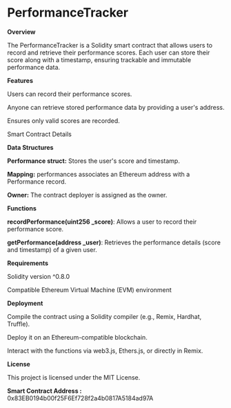 # PerformanceTracker

**Overview**

The PerformanceTracker is a Solidity smart contract that allows users to record and retrieve their performance scores. Each user can store their score along with a timestamp, ensuring trackable and immutable performance data.

**Features**

Users can record their performance scores.

Anyone can retrieve stored performance data by providing a user's address.

Ensures only valid scores are recorded.

Smart Contract Details

**Data Structures**

**Performance struct:** Stores the user's score and timestamp.

**Mapping:** performances associates an Ethereum address with a Performance record.

**Owner:** The contract deployer is assigned as the owner.

**Functions**

**recordPerformance(uint256 _score)**: Allows a user to record their performance score.

**getPerformance(address _user)**: Retrieves the performance details (score and timestamp) of a given user.

**Requirements**

Solidity version ^0.8.0

Compatible Ethereum Virtual Machine (EVM) environment

**Deployment**

Compile the contract using a Solidity compiler (e.g., Remix, Hardhat, Truffle).

Deploy it on an Ethereum-compatible blockchain.

Interact with the functions via web3.js, Ethers.js, or directly in Remix.


**License**

This project is licensed under the MIT License.

**Smart Contract Address :** 0x83EB0194b00f25F6Ef728f2a4b0817A5184ad97A
